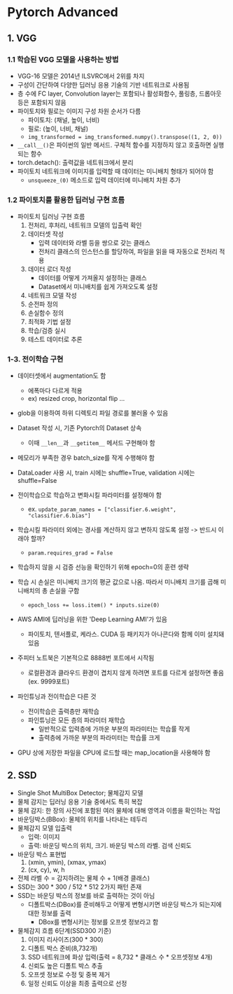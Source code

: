 # Pytorch Advanced

## 1. VGG

### 1.1 학습된 VGG 모델을 사용하는 방법
- VGG-16 모델은 2014년 ILSVRC에서 2위를 차지
- 구성이 간단하여 다양한 딥러닝 응용  기술의 기반 네트워크로 사용됨
- 층 수에 FC layer, Convolution layer는 포함되나 활성화함수, 풀링층, 드롭아웃 등은 포함되지 않음
- 파이토치와 필로는 이미지 구성 차원 순서가 다름
  - 파이토치: (채널, 높이, 너비)
  - 필로: (높이, 너비, 채널)
  - `img_transformed = img_transformed.numpy().transpose((1, 2, 0))`
- `__call__()`은 파이썬의 일반 메서드. 구체적 함수를 지정하지 않고 호출하면 실행되는 함수
- torch.detach(): 출력값을 네트워크에서 분리
- 파이토치 네트워크에 이미지를 입력할 때 데이터는 미니배치 형태가 되어야 함
  - `unsqueeze_(0)` 메소드로 입력 데이터에 미니배치 차원 추가

### 1.2 파이토치를 활용한 딥러닝 구현 흐름
- 파이토치 딥러닝 구현 흐름
   1. 전처리, 후처리, 네트워크 모델의 입출력 확인
   2. 데이터셋 작성
       - 입력 데이터와 라벨 등을 쌍으로 갖는 클래스
       - 전처리 클래스의 인스턴스를 할당하여, 파일을 읽을 때 자동으로 전처리 적용
   3. 데이터 로더 작성
       - 데이터를 어떻게 가져올지 설정하는 클래스
       - Dataset에서 미니배치를 쉽게 가져오도록 설정         
   4. 네트워크 모델 작성
   5. 순전파 정의
   6. 손실함수 정의
   7. 최적화 기법 설정
   8. 학습/검증 실시
   9. 테스트 데이터로 추론


### 1-3. 전이학습 구현
- 데이터셋에서 augmentation도 함
  - 에폭마다 다르게 적용
  - ex) resized crop, horizontal flip ...

- glob을 이용하여 하위 디렉토리 파일 경로를 불러올 수 있음

- Dataset 작성 시, 기존 Pytorch의 Dataset 상속
  - 이때 `__len__`과 `__getitem__` 메서드 구현해야 함

- 메모리가 부족한 경우 batch_size를 작게 수행해야 함
- DataLoader 사용 시, train 시에는 shuffle=True, validation 시에는 shuffle=False

- 전이학습으로 학습하고 변화시킬 파라미터를 설정해야 함
  - ex. `update_param_names = ["classifier.6.weight", "classifier.6.bias"]`
- 학습시킬 파라미터 외에는 경사를 계산하지 않고 변하지 않도록 설정 -> 반드시 이래야 할까?
  - `param.requires_grad = False`

- 학습하지 않을 시 검증 선능을 확인하기 위해 epoch=0의 훈련 생략
- 학습 시 손실은 미니배치 크기의 평균 값으로 나옴. 따라서 미니배치 크기를 곱해 미니배치의 총 손실을 구함
  - `epoch_loss += loss.item() * inputs.size(0)`


- AWS AMI에 딥러닝을 위한 'Deep Learning AMI'가 있음
  - 파이토치, 텐서플로, 케라스. CUDA 등 패키지가 아나콘다와 함께 이미 설치돼있음
- 주피터 노트북은 기본적으로 8888번 포트에서 시작됨
  - 로컬환경과 클라우드 환경이 겹치지 않게 하려면 포트를 다르게 설정하면 좋음(ex. 9999포트)


- 파인튜닝과 전이학습은 다른 것
  - 전이학습은 출력층만 재학습
  - 파인튜닝은 모든 층의 파라미터 재학습
    - 일반적으로 입력층에 가까운 부분의 파라미터는 학습률 작게
    - 출력층에 가까운 부분의 파라미터는 학습률 크게
- GPU 상에 저장한 파일을 CPU에 로드할 때는 map_location을 사용해야 함

## 2. SSD
- Single Shot MultiBox Detector; 물체감지 모델
- 물체 감지는 딥러닝 응용 기술 중에서도 특히 복잡
- 물체 감지: 한 장의 사진에 포함된 여러 물체에 대해 영역과 이름을 확인하는 작업
- 바운딩박스(BBox): 물체의 위치를 나타내는 테두리
- 물체감지 모델 입출력
  - 입력: 이미지
  - 출력: 바운딩 박스의 위치, 크기. 바운딩 박스의 라벨. 검색 신뢰도
- 바운딩 박스 표현법
  1. (xmin, ymin), (xmax, ymax)
  2. (cx, cy), w, h
- 전체 라벨 수 = 감지하려는 물체 수 + 1(배경 클래스)
- SSD는 300 * 300 / 512 * 512 2가지 패턴 존재
- SSD는 바운딩 박스의 정보를 바로 출력하는 것이 아님
  - 디폴트박스(DBox)를 준비해두고 어떻게 변형시키면 바운딩 박스가 되는지에 대한 정보를 출력
    - DBox를 변형시키는 정보를 오프셋 정보라고 함
- 물체감지 흐름 6단계(SSD300 기준)
  1. 이미지 리사이즈(300 * 300)
  2. 디폴트 박스 준비(8,732개)
  3. SSD 네트워크에 화상 입력(출력 = 8,732 * 클래스 수 * 오프셋정보 4개)
  4. 신뢰도 높은 디폴트 박스 추출
  5. 오프셋 정보로 수정 및 중복 제거
  6. 일정 신뢰도 이상을 최종 출력으로 선정

